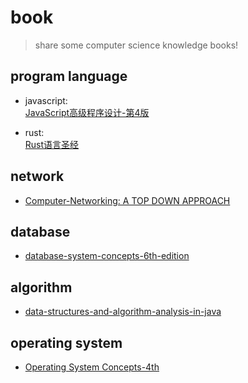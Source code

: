 # book

> share some computer science knowledge books!  

## program language  

* javascript:  
  [JavaScript高级程序设计-第4版](./program-language/JavaScript高级程序设计-第4版.pdf)  

* rust:  
  [Rust语言圣经](./program-language/Rust语言圣经.pdf)  

## network  

* [Computer-Networking: A TOP DOWN APPROACH](./computer-network/Computer-Networking.pdf)  

## database  

* [database-system-concepts-6th-edition](./database/database-system-concepts-6th-edition.pdf)  

## algorithm  

* [data-structures-and-algorithm-analysis-in-java](./algorithm/data-structures-and-algorithm-analysis-in-java.pdf)  

## operating system  

* [Operating System Concepts-4th](./operation-system/Operating.Systems.4th.pdf)  
